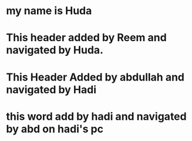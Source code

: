 
# my name is Huda 


# This header added by Reem and navigated by Huda.
# This Header Added by abdullah and navigated by Hadi 
# this word add by hadi and navigated by abd on hadi's pc


